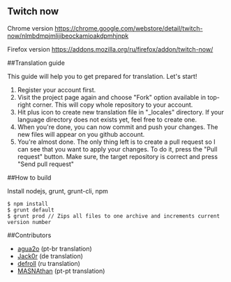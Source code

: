## Twitch now

Chrome version
  https://chrome.google.com/webstore/detail/twitch-now/nlmbdmpjmlijibeockamioakdpmhjnpk

Firefox version
  https://addons.mozilla.org/ru/firefox/addon/twitch-now/

##Translation guide

This guide will help you to get prepared for translation. Let's start!

1.  Register your account first. 
2.  Visit the project page again and choose "Fork" option available in top-right corner. This will copy whole repository to your account.
3.  Hit plus icon to create new translation file in "_locales" directory. If your language directory does not exists yet, feel free to create one.
4.  When you're done, you can now commit and push your changes. The new files will appear on you github account.
5.  You're almost done. The only thing left is to create a pull request so I can see that you want to apply your changes. To do it, press the "Pull request" button. Make sure, the target repository is correct and press "Send pull request"
  
  
##How to build

Install nodejs, grunt, grunt-cli, npm 

```
$ npm install
$ grunt default
$ grunt prod // Zips all files to one archive and increments current version number

```

##Contributors

* [agua2o](https://github.com/agua2o) (pt-br translation)
* [Jack0r](https://github.com/Jack0r) (de translation)
* [defroll](https://github.com/defroll) (ru translation)
* [MASNAthan](https://github.com/ReiDuKuduro) (pt-pt translation) 
